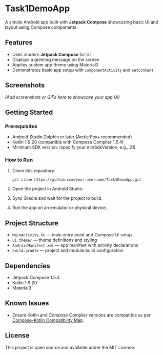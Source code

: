 
# Task1DemoApp

A simple Android app built with **Jetpack Compose** showcasing basic UI and layout using Compose components.

## Features

- Uses modern **Jetpack Compose** for UI
- Displays a greeting message on the screen
- Applies custom app theme using Material3
- Demonstrates basic app setup with `ComponentActivity` and `setContent`

## Screenshots

*(Add screenshots or GIFs here to showcase your app UI)*

## Getting Started

### Prerequisites

- Android Studio Dolphin or later (Arctic Fox+ recommended)
- Kotlin 1.9.20 (compatible with Compose Compiler 1.5.4)
- Minimum SDK version: (specify your minSdkVersion, e.g., 21)

### How to Run

1. Clone this repository:

   ```bash
   git clone https://github.com/your-username/Task1DemoApp.git
   ```

2. Open the project in Android Studio.

3. Sync Gradle and wait for the project to build.

4. Run the app on an emulator or physical device.

## Project Structure

- `MainActivity.kt` — main entry point and Compose UI setup
- `ui.theme/` — theme definitions and styling
- `AndroidManifest.xml` — app manifest with activity declarations
- `build.gradle` — project and module build configuration

## Dependencies

- Jetpack Compose 1.5.4
- Kotlin 1.9.20
- Material3

## Known Issues

- Ensure Kotlin and Compose Compiler versions are compatible as per [Compose-Kotlin Compatibility Map](https://developer.android.com/jetpack/androidx/releases/compose-kotlin).

## License

This project is open source and available under the MIT License.
